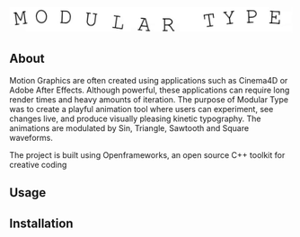 ![](SinSin.gif)


## About
Motion Graphics are often created using applications such as Cinema4D or Adobe After Effects. Although powerful, these applications can require long render times and heavy amounts of iteration. The purpose of Modular Type was to create a playful animation tool where users can experiment, see changes live, and produce visually pleasing kinetic typography. The animations are modulated by Sin, Triangle, Sawtooth and Square waveforms.

The project is built using Openframeworks, an open source C++ toolkit for creative coding

## Usage

## Installation

